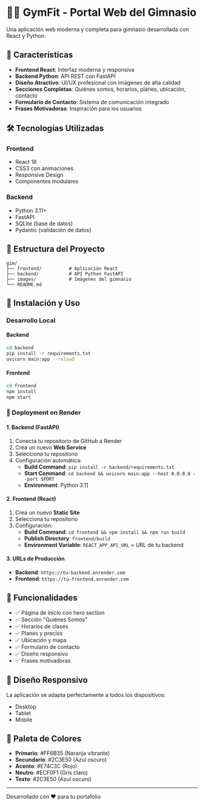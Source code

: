 # 🏋️‍♂️ GymFit - Portal Web del Gimnasio

Una aplicación web moderna y completa para gimnasio desarrollada con React y Python.

## 🚀 Características

- **Frontend React**: Interfaz moderna y responsiva
- **Backend Python**: API REST con FastAPI
- **Diseño Atractivo**: UI/UX profesional con imágenes de alta calidad
- **Secciones Completas**: Quiénes somos, horarios, planes, ubicación, contacto
- **Formulario de Contacto**: Sistema de comunicación integrado
- **Frases Motivadoras**: Inspiración para los usuarios

## 🛠️ Tecnologías Utilizadas

### Frontend
- React 18
- CSS3 con animaciones
- Responsive Design
- Componentes modulares

### Backend
- Python 3.11+
- FastAPI
- SQLite (base de datos)
- Pydantic (validación de datos)

## 📁 Estructura del Proyecto

```
gim/
├── frontend/          # Aplicación React
├── backend/           # API Python FastAPI
├── images/            # Imágenes del gimnasio
└── README.md
```

## 🚀 Instalación y Uso

### Desarrollo Local

#### Backend
```bash
cd backend
pip install -r requirements.txt
uvicorn main:app --reload
```

#### Frontend
```bash
cd frontend
npm install
npm start
```

### 🚀 Deployment en Render

#### 1. Backend (FastAPI)
1. Conecta tu repositorio de GitHub a Render
2. Crea un nuevo **Web Service**
3. Selecciona tu repositorio
4. Configuración automática:
   - **Build Command**: `pip install -r backend/requirements.txt`
   - **Start Command**: `cd backend && uvicorn main:app --host 0.0.0.0 --port $PORT`
   - **Environment**: Python 3.11

#### 2. Frontend (React)
1. Crea un nuevo **Static Site**
2. Selecciona tu repositorio
3. Configuración:
   - **Build Command**: `cd frontend && npm install && npm run build`
   - **Publish Directory**: `frontend/build`
   - **Environment Variable**: `REACT_APP_API_URL` = URL de tu backend

#### 3. URLs de Producción
- **Backend**: `https://tu-backend.onrender.com`
- **Frontend**: `https://tu-frontend.onrender.com`

## 🌟 Funcionalidades

- ✅ Página de inicio con hero section
- ✅ Sección "Quiénes Somos"
- ✅ Horarios de clases
- ✅ Planes y precios
- ✅ Ubicación y mapa
- ✅ Formulario de contacto
- ✅ Diseño responsivo
- ✅ Frases motivadoras

## 📱 Diseño Responsivo

La aplicación se adapta perfectamente a todos los dispositivos:
- Desktop
- Tablet
- Mobile

## 🎨 Paleta de Colores

- **Primario**: #FF6B35 (Naranja vibrante)
- **Secundario**: #2C3E50 (Azul oscuro)
- **Acento**: #E74C3C (Rojo)
- **Neutro**: #ECF0F1 (Gris claro)
- **Texto**: #2C3E50 (Azul oscuro)

---

Desarrollado con ❤️ para tu portafolio
